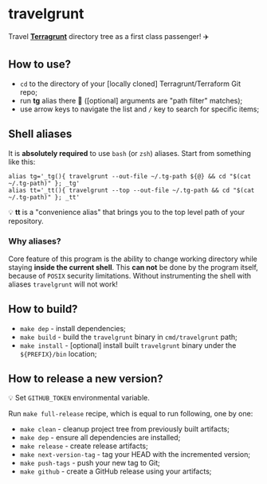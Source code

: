 # travelgrunt

Travel **[Terragrunt](https://terragrunt.gruntwork.io/)** directory tree as a first class passenger! :airplane:

## How to use?

* `cd` to the directory of your [locally cloned] Terragrunt/Terraform Git repo;
* run **tg** alias there :rocket: ([optional] arguments are "path filter" matches);
* use arrow keys to navigate the list and `/` key to search for specific items;

## Shell aliases

It is **absolutely required** to use `bash` (or `zsh`) aliases. Start from something like this:
```
alias tg='_tg(){ travelgrunt --out-file ~/.tg-path ${@} && cd "$(cat ~/.tg-path)" }; _tg'
alias tt='_tt(){ travelgrunt --top --out-file ~/.tg-path && cd "$(cat ~/.tg-path)" }; _tt'
```

:bulb: **tt** is a "convenience alias" that brings you to the top level path of your repository.

### Why aliases?
Core feature of this program is the ability to change working directory while staying **inside the current shell**.
This **can not** be done by the program itself, because of `POSIX` security limitations. Without instrumenting
the shell with aliases `travelgrunt` will not work!

## How to build?

* `make dep` - install dependencies;
* `make build` - build the `travelgrunt` binary in `cmd/travelgrunt` path;
* `make install` - [optional] install built `travelgrunt` binary under the `${PREFIX}/bin` location;

## How to release a new version?

:bulb: Set `GITHUB_TOKEN` environmental variable.

Run `make full-release` recipe, which is equal to run following, one by one:

* `make clean` - cleanup project tree from previously built artifacts;
* `make dep` - ensure all dependencies are installed;
* `make release` - create release artifacts;
* `make next-version-tag` - tag your HEAD with the incremented version;
* `make push-tags` - push your new tag to Git;
* `make github` - create a GitHub release using your artifacts;
